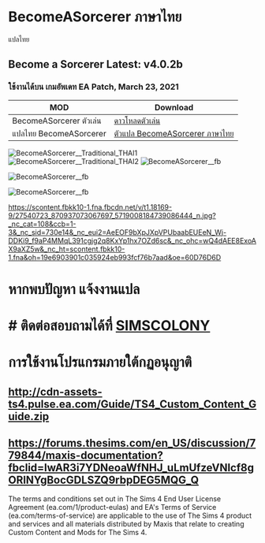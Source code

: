 # BecomeASorcerer ภาษาไทย
แปลไทย


## Become a Sorcerer  Latest: v4.0.2b
### ใช้งานได้บน เกมอัพเดท EA Patch, March 23, 2021


| MOD   | Download |
| ------------- | ------------- |
|BecomeASorcerer ตัวเล่น|[ดาวโหลดตัวเล่น](https://triplis.github.io/mods/sorcerer.html)|
|แปลไทย BecomeASorcerer|[ตัวแปล BecomeASorcerer ภาษาไทย]()|

![BecomeASorcerer__Traditional_THAI1](https://i.ytimg.com/vi/11zOPO44-8A/maxresdefault.jpg)
![BecomeASorcerer__Traditional_THAI2](http://thumbs.modthesims2.com/img/9/2/9/0/4/2/1/MTS_Triplis-1725232-banner-1.jpg)
![BecomeASorcerer__fb](https://scontent.fbkk10-1.fna.fbcdn.net/v/t31.18172-8/27710181_870936963067708_4172465151105924559_o.jpg?_nc_cat=105&ccb=1-3&_nc_sid=730e14&_nc_eui2=AeFJGs5vPbeGdObajGj5xznbNOY_9pUlbOM05j_2lSVs49-zEejOUibO0rcTPy3DU8M&_nc_ohc=4outRnEDlKgAX-i6_9k&_nc_ht=scontent.fbkk10-1.fna&oh=c07d682ef0e7d74388a35e6d3d655d88&oe=60D801BC)

![BecomeASorcerer__fb](https://scontent.fbkk10-1.fna.fbcdn.net/v/t1.18169-9/27751611_870936983067706_4496250766968572850_n.jpg?_nc_cat=101&ccb=1-3&_nc_sid=730e14&_nc_eui2=AeEnCwJtY3QJ6A11KPhDqTOgu8o1gRlV5AC7yjWBGVXkADlcNR8HBw9elPvZObP0Cdw&_nc_ohc=b-ueABsimkAAX8uDvtr&_nc_ht=scontent.fbkk10-1.fna&oh=6ad624a60ae99b5ab3fe2bfa9ba456f5&oe=60D842FB)

![BecomeASorcerer__fb](https://scontent.fbkk10-1.fna.fbcdn.net/v/t1.18169-9/27752464_870937056401032_5685584871932308140_n.jpg?_nc_cat=109&ccb=1-3&_nc_sid=730e14&_nc_eui2=AeH4YOW2RVlLzZ63luLrgO4TcEu9jjFEZ8xwS72OMURnzK3yGA7jZHmybNVzjoIVby0&_nc_ohc=c4OxEQ3ZIaIAX-kkanz&_nc_ht=scontent.fbkk10-1.fna&oh=08b85f5e23bb7eb7d8663f443c47453f&oe=60D78C4E)

https://scontent.fbkk10-1.fna.fbcdn.net/v/t1.18169-9/27540723_870937073067697_5719008184739086444_n.jpg?_nc_cat=108&ccb=1-3&_nc_sid=730e14&_nc_eui2=AeEOF9bXpJXpVPUbaabEUEeN_Wj-DDKi9_f9aP4MMqL391cgjg2q8KxYp1hx7OZd6sc&_nc_ohc=wQ4dAEE8ExoAX9aXZ5w&_nc_ht=scontent.fbkk10-1.fna&oh=19e6903901c035924eb993fcf76b7aad&oe=60D76D6D


# หากพบปัญหา แจ้งงานแปล
# # ติดต่อสอบถามได้ที่ [SIMSCOLONY](https://www.facebook.com/SimsColony/)


# การใช้งานโปรแกรมภายใต้กฏอนุญาติ 
## http://cdn-assets-ts4.pulse.ea.com/Guide/TS4_Custom_Content_Guide.zip
## https://forums.thesims.com/en_US/discussion/779844/maxis-documentation?fbclid=IwAR3i7YDNeoaWfNHJ_uLmUfzeVNIcf8gORINYgBocGDLSZQ9rbpDEG5MQG_Q

The terms and conditions set out in The Sims 4 End User License Agreement (ea.com/1/product-eulas) and EA's Terms of Service (ea.com/terms-of-service) are applicable to the use of The Sims 4 product and services and all materials distributed by Maxis that relate to creating Custom Content and Mods for The Sims 4.

